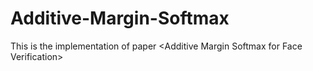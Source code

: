 # Additive-Margin-Softmax
This is the implementation of paper &lt;Additive Margin Softmax for Face Verification>
